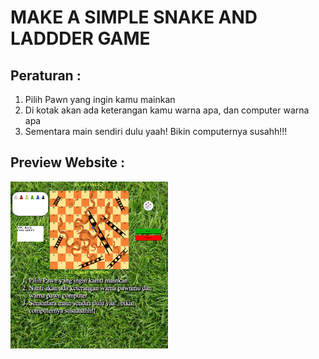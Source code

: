 <h1>MAKE A SIMPLE SNAKE AND LADDDER GAME</h1>
<h2>Peraturan :</h2>
<ol type="1">
  <li>Pilih Pawn yang ingin kamu mainkan</li>
  <li>Di kotak akan ada keterangan kamu warna apa, dan computer warna apa</li>
  <li>Sementara main sendiri dulu yaah! Bikin computernya susahh!!!</li>
</ol>
<h2>Preview Website :</h2>
<img src="img/preview.png" style="width: 50%">

